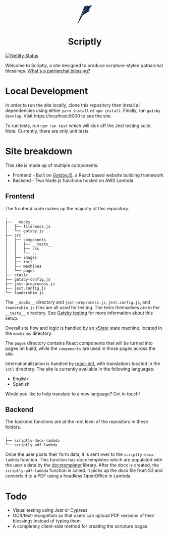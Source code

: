 <p align="center">
  <a href="https://scripture.page">
    <svg xmlns="http://www.w3.org/2000/svg" viewBox="0 0 72.7 96" height=60>
      <path id="scriptly-logo-path" fill="#102542" d="M59.6 18.5S76.2-1.6 72 0c-2.9 1.2-19.7 6.7-19.7 6.7l-1.2-5-9.6 6.4L39.1 1l-4.4 7.3-19.5 48-5.3 13.7-.2.6.1-.3L0 96l1.2-.2L26.3 52c10.3-7.5 27.4-17 27.4-17l9.6-6.2s-2.8-.9-9.6.2l9.7-10.6zm-13-4.6a236 236 0 00-16.2 22 277.3 277.3 0 00-14 23.6c-1.5 2.6-2.8 5.4-4.2 8A165.2 165.2 0 0140 20.4 216.7 216.7 0 0152.4 6.8l-5.8 7z"/>
    </svg>
  </a>
</p>
<h1 align="center">
  Scriptly
</h1>

[![Netlify Status](https://api.netlify.com/api/v1/badges/0366bbf9-cc13-4423-a980-be26fccb90df/deploy-status)](https://app.netlify.com/sites/scripture/deploys)

Welcome to Scriptly, a site designed to produce scripture-styled patriarchal blessings. [What's a patriarchal blessing?](https://www.churchofjesuschrist.org/study/manual/gospel-topics/patriarchal-blessings) 

# Local Development

In order to run the site locally, clone this repository then install all dependencies using either `yarn install` or `npm install`. Finally, run `gatsby develop`. Visit https://localhost:8000 to see the site.

To run tests, run `npm run test` which will kick off the Jest testing suite. Note: Currently, there are only unit tests. 

# Site breakdown

This site is made up of multiple components:

* Frontend - Built on [GatsbyJS](https://gatsbyjs.org), a React based website building framework
* Backend - Two Node.js functions hosted on AWS Lambda

## Frontend

The frontend code makes up the majority of this repository.
```
.
├── __mocks__
│   ├── file-mock.js
│   └── gatsby.js
├── src
│   ├── components
│   │   ├── __tests__
│   │   ├── css
│   │   └── ...
│   ├── images
│   ├── intl
│   ├── machines
│   └── pages
├── static
├── gatsby-config.js
├── jest-preprocess.js
├── jest.config.js
└── loadershim.js
```

The `__mocks__` directory and `jest-preprocess.js`, `jest.config.js`, and `loadershim.js` files are all used for testing. The tests themselves are in the `__tests__` directory. See [Gatsby testing](https://www.gatsbyjs.org/docs/testing/) for more information about this setup.

Overall site flow and logic is handled by an [xState](https://github.com/davidkpiano/xstate) state machine, located in the `machines` directory.

The `pages` directory contains React components that will be turned into pages on build, while the `components` are used in those pages across the site.

Internationalization is handled by [react-intl](https://github.com/yahoo/react-intl), with translations located in the `intl` directory. The site is currently available in the following languages:

* English
* Spanish

Would you like to help translate to a new language? Get in touch!

## Backend 

The backend functions are at the root level of the repository in these folders.

```
.
├── scriptly-docx-lambda
└── scriptly-pdf-lambda
```

Once the user posts their form data, it is sent over to the `scriptly-docx-lambda` function. This function has docx templates which are populated with the user's data by the [docxtemplater](https://github.com/open-xml-templating/docxtemplater) library. After the docx is created, the `scriptly-pdf-lambda` function is called. It picks up the docx file from S3 and converts it to a PDF using a headless OpenOffice in Lambda.  

# Todo

* Visual testing using Jest or Cypress
* OCR/text-recognition so that users can upload PDF versions of their blessings instead of typing them
* A completely client-side method for creating the scripture pages
